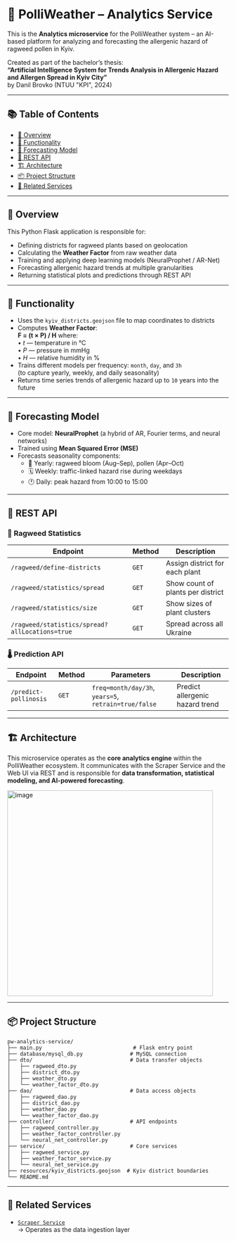 # 🌿 PolliWeather – Analytics Service

This is the **Analytics microservice** for the PolliWeather system – an AI-based platform for analyzing and forecasting the allergenic hazard of ragweed pollen in Kyiv.

Created as part of the bachelor’s thesis:  
**“Artificial Intelligence System for Trends Analysis in Allergenic Hazard and Allergen Spread in Kyiv City”**  
by Danil Brovko (NTUU "KPI", 2024)

---

## 📚 Table of Contents

- [🚀 Overview](#-overview)
- [🧠 Functionality](#-functionality)
- [🧮 Forecasting Model](#-forecasting-model)
- [🔗 REST API](#-rest-api)
- [🏗️ Architecture](#️-architecture)
- [📦 Project Structure](#-project-structure)
- [🔗 Related Services](#-related-services)

---

## 🚀 Overview

This Python Flask application is responsible for:

- Defining districts for ragweed plants based on geolocation
- Calculating the **Weather Factor** from raw weather data
- Training and applying deep learning models (NeuralProphet / AR-Net)
- Forecasting allergenic hazard trends at multiple granularities
- Returning statistical plots and predictions through REST API

---

## 🧠 Functionality

- Uses the `kyiv_districts.geojson` file to map coordinates to districts
- Computes **Weather Factor**:  
  **F = (t × P) / H**
  where:  
  • *t* — temperature in °C  
  • *P* — pressure in mmHg  
  • *H* — relative humidity in %
- Trains different models per frequency: `month`, `day`, and `3h`  
  (to capture yearly, weekly, and daily seasonality)
- Returns time series trends of allergenic hazard up to `10` years into the future

---

## 🧮 Forecasting Model

- Core model: **NeuralProphet** (a hybrid of AR, Fourier terms, and neural networks)
- Trained using **Mean Squared Error (MSE)**
- Forecasts seasonality components:
  - 📅 Yearly: ragweed bloom (Aug–Sep), pollen (Apr–Oct)
  - 🗓️ Weekly: traffic-linked hazard rise during weekdays
  - 🕐 Daily: peak hazard from 10:00 to 15:00

---

## 🔗 REST API

### 🌿 Ragweed Statistics

| Endpoint | Method | Description |
|---------|--------|-------------|
| `/ragweed/define-districts` | `GET` | Assign district for each plant |
| `/ragweed/statistics/spread` | `GET` | Show count of plants per district |
| `/ragweed/statistics/size` | `GET` | Show sizes of plant clusters |
| `/ragweed/statistics/spread?allLocations=true` | `GET` | Spread across all Ukraine |

### 🌡️ Prediction API

| Endpoint | Method | Parameters | Description |
|----------|--------|------------|-------------|
| `/predict-pollinosis` | `GET` | `freq=month/day/3h`, `years=5`, `retrain=true/false` | Predict allergenic hazard trend |

---

## 🏗️ Architecture

This microservice operates as the **core analytics engine** within the PolliWeather ecosystem. It communicates with the Scraper Service and the Web UI via REST and is responsible for **data transformation, statistical modeling, and AI-powered forecasting**.

<img width="468" alt="image" src="https://github.com/user-attachments/assets/f86d1468-1def-4045-b307-8ca18cf9063a" />

---

## 📦 Project Structure

```
pw-analytics-service/
├── main.py                             # Flask entry point
├── database/mysql_db.py               # MySQL connection
├── dto/                               # Data transfer objects
│   ├── ragweed_dto.py
│   ├── district_dto.py
│   ├── weather_dto.py
│   └── weather_factor_dto.py
├── dao/                               # Data access objects
│   ├── ragweed_dao.py
│   ├── district_dao.py
│   ├── weather_dao.py
│   └── weather_factor_dao.py
├── controller/                        # API endpoints
│   ├── ragweed_controller.py
│   ├── weather_factor_controller.py
│   └── neural_net_controller.py
├── service/                           # Core services
│   ├── ragweed_service.py
│   ├── weather_factor_service.py
│   └── neural_net_service.py
├── resources/kyiv_districts.geojson  # Kyiv district boundaries
└── README.md
```
---

## 🔗 Related Services

- [`Scraper Service`](https://github.com/BrovkoD/pw-scraper-service)  
  → Operates as the data ingestion layer
